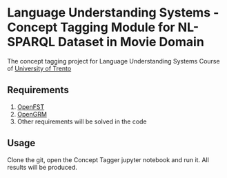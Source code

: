 # Language Understanding Systems - Concept Tagging Module for NL-SPARQL Dataset in Movie Domain

The concept tagging project for Language Understanding Systems Course of [University of Trento](https://www.unitn.it/en)

## Requirements

1. [OpenFST](http://www.openfst.org/twiki/bin/view/FST/WebHome)
2. [OpenGRM](http://www.opengrm.org/twiki/bin/view/GRM/NGramLibrary)
3. Other requirements will be solved in the code

## Usage

Clone the git, open the Concept Tagger jupyter notebook and run it. All results will be produced.
